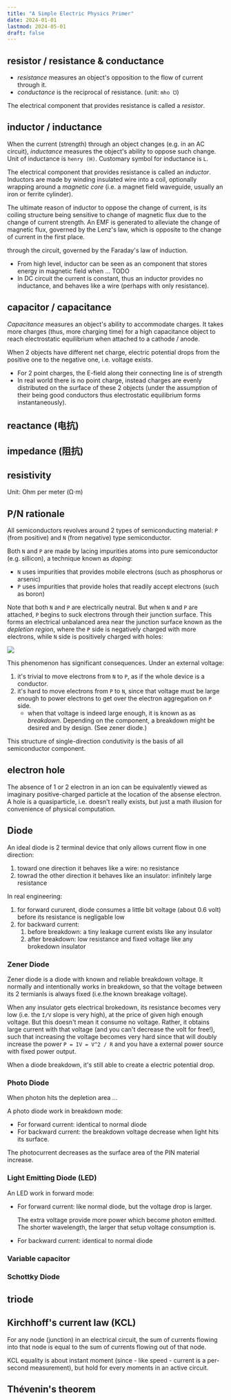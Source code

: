 ```yaml
---
title: "A Simple Electric Physics Primer"
date: 2024-01-01
lastmod: 2024-05-01
draft: false
---
```


## resistor / resistance & conductance

- *resistance* measures an object's opposition to the flow of current through it.
- *conductance* is the reciprocal of resistance. (unit: `mho ℧`)

The electrical component that provides resistance is called a *resistor*.

## inductor / inductance

When the current (strength) through an object changes (e.g. in an AC circuit), *inductance* measures the object's ability to oppose such change.
Unit of inductance is `henry (H)`. Customary symbol for inductance is `L`.

The electrical component that provides resistance is called an *inductor*.
Inductors are made by winding insulated wire into a coil, optionally wrapping around a *magnetic core* (i.e. a magnet field waveguide, usually an iron or ferrite cylinder).

The ultimate reason of inductor to oppose the change of current, is its coiling structure being sensitive to change of magnetic flux due to the change of current strength.
An EMF is generated to alleviate the change of magnetic flux, governed by the Lenz's law, which is opposite to the change of current in the first place.

 through the circuit, governed by the Faraday's law of induction.

- From high level, inductor can be seen as an component that stores energy in magnetic field  when ... TODO
- In DC circuit the current is constant, thus an inductor provides no inductance, and behaves like a wire (perhaps with only resistance).

## capacitor / capacitance

*Capacitance* measures an object's ability to accommodate charges.
It takes more charges (thus, more charging time) for a high capacitance object to reach electrostatic equilibrium when attached to a cathode / anode.

When 2 objects have different net charge, electric potential drops from the positive one to the negative one, i.e. voltage exists.
- For 2 point charges, the E-field along their connecting line is of strength
- In real world there is no point charge, instead charges are evenly distributed on the surface of these 2 objects (under the assumption of their being good conductors thus electrostatic equilibrium forms instantaneously).

## reactance (电抗)

## impedance (阻抗)

## resistivity

Unit: Ohm per meter (Ω⋅m)

## P/N rationale

All semiconductors revolves around 2 types of semiconducting material: `P` (from positive) and `N` (from negative) type semiconductor.

Both `N` and `P` are made by lacing impurities atoms into pure semiconductor (e.g. sillicon), a technique known as *doping*:
- `N` uses impurities that provides mobile electrons (such as phosphorus or arsenic) 
- `P` uses impurities that provide holes that readily accept electrons (such as boron)

Note that both `N` and `P` are electrically neutral.
But when `N` and `P` are attached, `P` begins to suck electrons through their junction surface. 
This forms an electrical unbalanced area near the junction surface known as the *depletion region*, where the `P` side is negatively charged with more electrons, while `N` side is positively charged with holes:

![](./depletion_region.png)

This phenomenon has significant consequences. Under an external voltage:
1. it's trivial to move electrons from `N` to `P`, as if the whole device is a conductor.
2. it's hard to move electrons from `P` to `N`, since that voltage must be large enough to power electrons to get over the electron aggregation on `P` side.
   - when that voltage is indeed large enough, it is known as as *breakdown*. Depending on the component, a breakdown might be desired and by design. (See zener diode.)

This structure of single-direction condutivity is the basis of all semiconductor component.

## electron hole

The absence of 1 or 2 electron in an ion can be equivalently viewed as imaginary positive-charged particle at the location of the absense electron. A hole is a quasiparticle, i.e. doesn't really exists, but just a math illusion for convenience of physical computation.


## Diode

An ideal diode is 2 terminal device that only allows current flow in one direction:
1. toward one direction it behaves like a wire: no resistance
2. towrad the other direction it behaves like an insulator: infinitely large resistance

In real engineering:
1. for forward cururent, diode consumes a little bit voltage (about 0.6 volt) before its resistance is negligable low
2. for backward current:
   1. before breakdown: a tiny leakage current exists like any insulator
   2. after breakdown: low resistance and fixed voltage like any brokedown insulator

### Zener Diode

Zener diode is a diode with known and reliable breakdown voltage. It normally and intentionally works in breakdown, so that the voltage between its 2 termianls is always fixed (i.e.the known breakage voltage).

When any insulator gets electrical brokedown, its resistance becomes very low (i.e. the `I/V` slope is very high), at the price of given high enough voltage.
But this doesn't mean it consume no voltage. Rather, it obtains large current with that voltage (and you can't decrease the volt for free!), such that increasing the voltage becomes very hard since that will doubly increase the power `P = IV = V^2 / R` and you have a external power source with fixed power output.

When a diode breakdown, it's still able to create a electric potential drop.

### Photo Diode

When photon hits the depletion area ...

A photo diode work in breakdown mode:
- For forward current: identical to normal diode
- For backward current: the breakdown voltage decrease when light hits its surface.

The photocurrent decreases as the surface area of the PIN material increase.

### Light Emitting Diode (LED)

An LED work in forward mode:
- For forward current: like normal diode, but the voltage drop is larger.

   The extra voltage provide more power which become photon emitted. The shorter wavelength, the larger that setup voltage consumption is.

- For backward current: identical to normal diode

### Variable capacitor

### Schottky Diode

## triode

## Kirchhoff's current law (KCL)

For any node (junction) in an electrical circuit, the sum of currents flowing into that node is equal to the sum of currents flowing out of that node.

KCL equality is about instant moment (since - like speed - current is a per-second measurement), but hold for every moments in an active circuit.

## Thévenin's theorem

